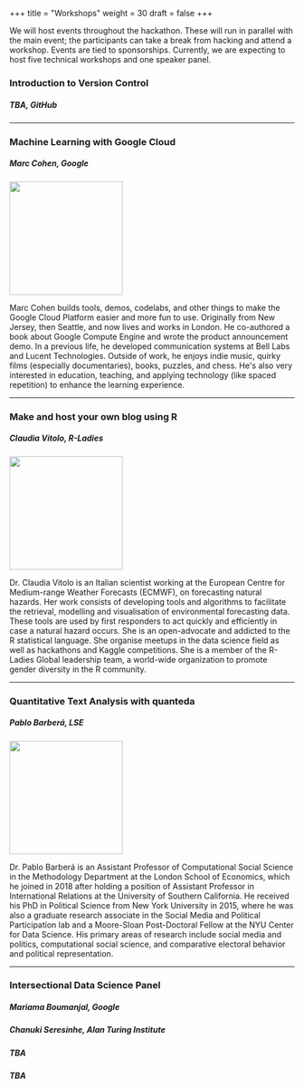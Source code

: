 +++
title = "Workshops"
weight = 30
draft = false
+++

We will host events throughout the hackathon. These will run in parallel with the main event; the participants can take a break from hacking and attend a workshop. Events are tied to sponsorships. Currently, we are expecting to host five technical workshops and one speaker panel.

### Introduction to Version Control
##### TBA, GitHub

---

### Machine Learning with Google Cloud
##### Marc Cohen, Google

<img src="images/cohen.jpg" width="200">

Marc Cohen builds tools, demos, codelabs, and other things to make the Google Cloud Platform easier and more fun to use. Originally from New Jersey, then Seattle, and now lives and works in London. He co-authored a book about Google Compute Engine and wrote the product announcement demo. In a previous life, he developed communication systems at Bell Labs and Lucent Technologies. Outside of work, he enjoys indie music, quirky films (especially documentaries), books, puzzles, and chess. He's also very interested in education, teaching, and applying technology (like spaced repetition) to enhance the learning experience.

---

### Make and host your own blog using R
##### Claudia Vitolo, R-Ladies

<img src="images/vitolo.jpg" width="200">

Dr. Claudia Vitolo is an Italian scientist working at the European Centre for Medium-range Weather Forecasts (ECMWF), on forecasting natural hazards. Her work consists of developing tools and algorithms to facilitate the retrieval, modelling and visualisation of environmental forecasting data. These tools are used by first responders to act quickly and efficiently in case a natural hazard occurs. She is an open-advocate and addicted to the R statistical language. She organise meetups in the data science field as well as hackathons and Kaggle competitions. She is a member of the R-Ladies Global leadership team, a world-wide organization to promote gender diversity in the R community.

---

### Quantitative Text Analysis with quanteda
##### Pablo Barberá, LSE

<img src="images/barbera.jpg" width="200">

Dr. Pablo Barberá is an Assistant Professor of Computational Social Science in the Methodology Department at the London School of Economics, which he joined in 2018 after holding a position of Assistant Professor in International Relations at the University of Southern California. He received his PhD in Political Science from New York University in 2015, where he was also a graduate research associate in the Social Media and Political Participation lab and a Moore-Sloan Post-Doctoral Fellow at the NYU Center for Data Science. His primary areas of research include social media and politics, computational social science, and comparative electoral behavior and political representation.

---

### Intersectional Data Science Panel
##### Mariama Boumanjal, Google
##### Chanuki Seresinhe, Alan Turing Institute
##### TBA
##### TBA